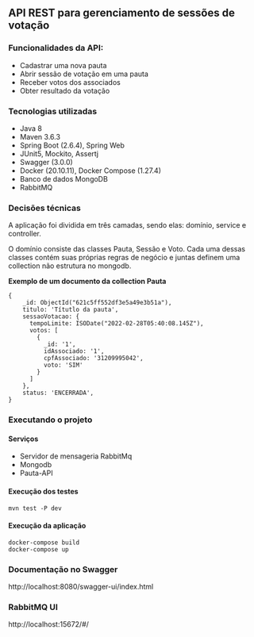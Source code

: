 ## API REST para gerenciamento de sessões de votação

### Funcionalidades da API:

 - Cadastrar uma nova pauta
 - Abrir sessão de votação em uma pauta
 - Receber votos dos associados
 - Obter resultado da votação

### Tecnologias utilizadas
  - Java 8
  - Maven 3.6.3
  - Spring Boot (2.6.4), Spring Web
  - JUnit5, Mockito, Assertj
  - Swagger (3.0.0)
  - Docker (20.10.11), Docker Compose (1.27.4)
  - Banco de dados MongoDB
  - RabbitMQ

### Decisões técnicas

A aplicação foi dividida em três camadas, sendo elas: domínio, service e controller.

O domínio consiste das classes Pauta, Sessão e Voto. Cada uma dessas classes contém suas próprias regras de negócio e juntas definem uma collection não estrutura no mongodb.

**Exemplo de um documento da collection Pauta**
```
{
    _id: ObjectId("621c5ff552df3e5a49e3b51a"),
    titulo: 'Títutlo da pauta',
    sessaoVotacao: {
      tempoLimite: ISODate("2022-02-28T05:40:08.145Z"),
      votos: [
        {
          _id: '1',
          idAssociado: '1',
          cpfAssociado: '31209995042',
          voto: 'SIM'
        }
      ]
    },
    status: 'ENCERRADA',
}
```


### Executando o projeto

#### Serviços
- Servidor de mensageria RabbitMq
- Mongodb
- Pauta-API

#### Execução dos testes

```
mvn test -P dev
```

#### Execução da aplicação
```
docker-compose build
docker-compose up
```

### Documentação no Swagger

http://localhost:8080/swagger-ui/index.html

### RabbitMQ UI

http://localhost:15672/#/


